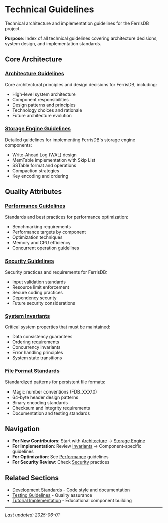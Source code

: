 # Technical Guidelines

Technical architecture and implementation guidelines for the FerrisDB project.

**Purpose**: Index of all technical guidelines covering architecture decisions, system design, and implementation standards.

## Core Architecture

### [Architecture Guidelines](architecture.md)

Core architectural principles and design decisions for FerrisDB, including:

- High-level system architecture
- Component responsibilities
- Design patterns and principles
- Technology choices and rationale
- Future architecture evolution

### [Storage Engine Guidelines](storage-engine.md)

Detailed guidelines for implementing FerrisDB's storage engine components:

- Write-Ahead Log (WAL) design
- MemTable implementation with Skip List
- SSTable format and operations
- Compaction strategies
- Key encoding and ordering

## Quality Attributes

### [Performance Guidelines](performance.md)

Standards and best practices for performance optimization:

- Benchmarking requirements
- Performance targets by component
- Optimization techniques
- Memory and CPU efficiency
- Concurrent operation guidelines

### [Security Guidelines](security.md)

Security practices and requirements for FerrisDB:

- Input validation standards
- Resource limit enforcement
- Secure coding practices
- Dependency security
- Future security considerations

### [System Invariants](invariants.md)

Critical system properties that must be maintained:

- Data consistency guarantees
- Ordering requirements
- Concurrency invariants
- Error handling principles
- System state transitions

### [File Format Standards](file-formats.md)

Standardized patterns for persistent file formats:

- Magic number conventions (FDB_XXX\0)
- 64-byte header design patterns
- Binary encoding standards
- Checksum and integrity requirements
- Documentation and testing standards

## Navigation

- **For New Contributors**: Start with [Architecture](architecture.md) → [Storage Engine](storage-engine.md)
- **For Implementation**: Review [Invariants](invariants.md) → Component-specific guidelines
- **For Optimization**: See [Performance](performance.md) guidelines
- **For Security Review**: Check [Security](security.md) practices

## Related Sections

- [Development Standards](../development/) - Code style and documentation
- [Testing Guidelines](../workflow/testing.md) - Quality assurance
- [Tutorial Implementation](../content/tutorials.md) - Educational component building

---
_Last updated: 2025-06-01_

